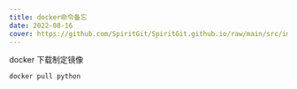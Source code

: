 ```yaml
---
title: docker命令备忘
date: 2022-08-16
cover: https://github.com/SpiritGit/SpiritGit.github.io/raw/main/src/images/covers/docker.png
---
```


docker 下载制定镜像

```bash
docker pull python
```

